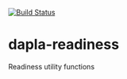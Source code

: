 [![Build Status](https://drone.prod-bip-ci.ssb.no/api/badges/statisticsnorway/dapla-readiness/status.svg)](https://drone.prod-bip-ci.ssb.no/statisticsnorway/dapla-readiness)
# dapla-readiness
Readiness utility functions
